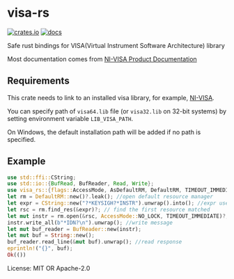 ﻿# visa-rs

[![crates.io](https://img.shields.io/crates/v/visa-rs.svg)](https://crates.io/crates/visa-rs)
[![docs](https://docs.rs/visa-rs/badge.svg)](https://docs.rs/visa-rs)


Safe rust bindings for VISA(Virtual Instrument Software Architecture) library

Most documentation comes from [NI-VISA Product Documentation](https://www.ni.com/docs/en-US/bundle/ni-visa-20.0/page/ni-visa/help_file_title.html)

## Requirements
This crate needs to link to an installed visa library, for example, [NI-VISA](https://www.ni.com/en-us/support/downloads/drivers/download.ni-visa.html).

You can specify path of `visa64.lib` file (or `visa32.lib` on 32-bit systems) by setting environment variable `LIB_VISA_PATH`.

On Windows, the default installation path will be added if no path is specified.

## Example
```rust
use std::ffi::CString;
use std::io::{BufRead, BufReader, Read, Write};
use visa_rs::{flags::AccessMode, AsDefaultRM, DefaultRM, TIMEOUT_IMMEDIATE};
let rm = DefaultRM::new()?.leak(); //open default resource manager
let expr = CString::new("?*KEYSIGH?*INSTR").unwrap().into(); //expr used to match resource name
let rsc = rm.find_res(&expr)?; // find the first resource matched
let mut instr = rm.open(&rsc, AccessMode::NO_LOCK, TIMEOUT_IMMEDIATE)?; //open a session to resource
instr.write_all(b"*IDN?\n").unwrap(); //write message
let mut buf_reader = BufReader::new(instr);
let mut buf = String::new();
buf_reader.read_line(&mut buf).unwrap(); //read response
eprintln!("{}", buf);
Ok(())
```

License: MIT OR Apache-2.0
